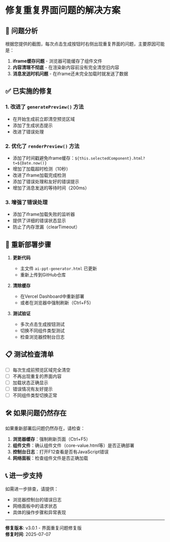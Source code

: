 # 修复重复界面问题的解决方案

## 🔧 问题分析

根据您提供的截图，每次点击生成按钮时右侧出现重复界面的问题，主要原因可能是：

1. **iframe缓存问题** - 浏览器可能缓存了组件文件
2. **内容清理不彻底** - 在渲染新内容前没有完全清空旧内容
3. **消息发送时机问题** - 在iframe还未完全加载时就发送了数据

## ✅ 已实施的修复

### 1. 改进了 `generatePreview()` 方法
- 在开始生成前立即清空预览区域
- 添加了生成状态提示
- 改进了错误处理

### 2. 优化了 `renderPreview()` 方法
- 添加了时间戳避免iframe缓存：`${this.selectedComponent}.html?t=${Date.now()}`
- 增加了加载超时检测（10秒）
- 改进了iframe加载完成检测
- 添加了错误处理和友好的错误提示
- 增加了消息发送的等待时间（200ms）

### 3. 增强了错误处理
- 添加了iframe加载失败的监听器
- 提供了详细的错误状态显示
- 防止了内存泄漏（clearTimeout）

## 🚀 重新部署步骤

1. **更新代码**
   - 主文件 `ai-ppt-generator.html` 已更新
   - 重新上传到GitHub仓库

2. **清除缓存**
   - 在Vercel Dashboard中重新部署
   - 或者在浏览器中强制刷新（Ctrl+F5）

3. **测试验证**
   - 多次点击生成按钮测试
   - 切换不同组件类型测试
   - 检查浏览器控制台日志

## 📋 测试检查清单

- [ ] 每次生成前预览区域完全清空
- [ ] 不再出现重复的界面内容  
- [ ] 加载状态正确显示
- [ ] 错误情况有友好提示
- [ ] 不同组件类型切换正常

## 🛠 如果问题仍然存在

如果重新部署后问题仍然存在，请检查：

1. **浏览器缓存**：强制刷新页面（Ctrl+F5）
2. **组件文件**：确认组件文件（core-value.html等）是否正确部署
3. **控制台日志**：打开F12查看是否有JavaScript错误
4. **网络面板**：检查组件文件是否正确加载

## 📞 进一步支持

如需进一步排查，请提供：
- 浏览器控制台的错误日志
- 网络面板中的请求状态
- 具体的操作步骤和异常表现

---

**修复版本**: v3.0.1 - 界面重复问题修复版  
**修复时间**: 2025-07-07
